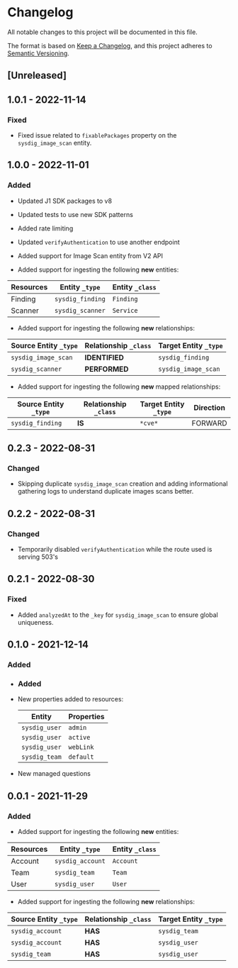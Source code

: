 # Changelog

All notable changes to this project will be documented in this file.

The format is based on [Keep a Changelog](https://keepachangelog.com/en/1.0.0/),
and this project adheres to
[Semantic Versioning](https://semver.org/spec/v2.0.0.html).

## [Unreleased]

## 1.0.1 - 2022-11-14

### Fixed

- Fixed issue related to `fixablePackages` property on the `sysdig_image_scan`
  entity.

## 1.0.0 - 2022-11-01

### Added

- Updated J1 SDK packages to v8
- Updated tests to use new SDK patterns
- Added rate limiting
- Updated `verifyAuthentication` to use another endpoint
- Added support for Image Scan entity from V2 API

- Added support for ingesting the following **new** entities:

| Resources | Entity `_type`   | Entity `_class` |
| --------- | ---------------- | --------------- |
| Finding   | `sysdig_finding` | `Finding`       |
| Scanner   | `sysdig_scanner` | `Service`       |

- Added support for ingesting the following **new** relationships:

| Source Entity `_type` | Relationship `_class` | Target Entity `_type` |
| --------------------- | --------------------- | --------------------- |
| `sysdig_image_scan`   | **IDENTIFIED**        | `sysdig_finding`      |
| `sysdig_scanner`      | **PERFORMED**         | `sysdig_image_scan`   |

- Added support for ingesting the following **new** mapped relationships:

| Source Entity `_type` | Relationship `_class` | Target Entity `_type` | Direction |
| --------------------- | --------------------- | --------------------- | --------- |
| `sysdig_finding`      | **IS**                | `*cve*`               | FORWARD   |

## 0.2.3 - 2022-08-31

### Changed

- Skipping duplicate `sysdig_image_scan` creation and adding informational
  gathering logs to understand duplicate images scans better.

## 0.2.2 - 2022-08-31

### Changed

- Temporarily disabled `verifyAuthentication` while the route used is serving
  503's

## 0.2.1 - 2022-08-30

### Fixed

- Added `analyzedAt` to the `_key` for `sysdig_image_scan` to ensure global
  uniqueness.

## 0.1.0 - 2021-12-14

### Added

- ### Added

- New properties added to resources:

  | Entity        | Properties |
  | ------------- | ---------- |
  | `sysdig_user` | `admin`    |
  | `sysdig_user` | `active`   |
  | `sysdig_user` | `webLink`  |
  | `sysdig_team` | `default`  |

- New managed questions

## 0.0.1 - 2021-11-29

### Added

- Added support for ingesting the following **new** entities:

| Resources | Entity `_type`   | Entity `_class` |
| --------- | ---------------- | --------------- |
| Account   | `sysdig_account` | `Account`       |
| Team      | `sysdig_team`    | `Team`          |
| User      | `sysdig_user`    | `User`          |

- Added support for ingesting the following **new** relationships:

| Source Entity `_type` | Relationship `_class` | Target Entity `_type` |
| --------------------- | --------------------- | --------------------- |
| `sysdig_account`      | **HAS**               | `sysdig_team`         |
| `sysdig_account`      | **HAS**               | `sysdig_user`         |
| `sysdig_team`         | **HAS**               | `sysdig_user`         |

